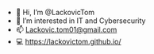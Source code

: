 - 👋 Hi, I’m @LackovicTom
- 👀 I’m interested in IT and Cybersecurity
- 📫 Lackovic.tom01@gmail.com
- 💻 https://lackovictom.github.io/
<!---
LackovicTom/LackovicTom is a ✨ special ✨ repository because its `README.md` (this file) appears on your GitHub profile.
You can click the Preview link to take a look at your changes.
--->
